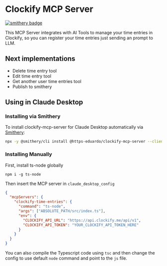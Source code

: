 # Clockify MCP Server

[![smithery badge](https://smithery.ai/badge/@https-eduardo/clockify-mcp-server)](https://smithery.ai/server/@https-eduardo/clockify-mcp-server)

This MCP Server integrates with AI Tools to manage your time entries in Clockify, so you can register your time entries just sending an prompt to LLM.

## Next implementations

- Delete time entry tool
- Edit time entry tool
- Get another user time entries tool
- Publish to smithery

## Using in Claude Desktop

### Installing via Smithery

To install clockify-mcp-server for Claude Desktop automatically via [Smithery](https://smithery.ai/server/@https-eduardo/clockify-mcp-server):

```bash
npx -y @smithery/cli install @https-eduardo/clockify-mcp-server --client claude
```

### Installing Manually
First, install ts-node globally

`npm i -g ts-node`

Then insert the MCP server in `claude_desktop_config`

```json
{
  "mcpServers": {
    "clockify-time-entries": {
      "command": "ts-node",
      "args": ["ABSOLUTE_PATH/src/index.ts"],
      "env": {
        "CLOCKIFY_API_URL": "https://api.clockify.me/api/v1",
        "CLOCKIFY_API_TOKEN": "YOUR_CLOCKIFY_API_TOKEN_HERE"
      }
    }
  }
}
```

You can also compile the Typescript code using `tsc` and then change the config to use default `node` command and point to the `js` file.
